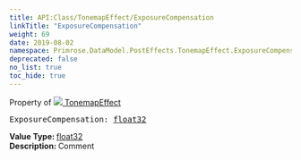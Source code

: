 ```yaml
---
title: API:Class/TonemapEffect/ExposureCompensation
linkTitle: "ExposureCompensation"
weight: 69
date: 2019-08-02
namespace: Primrose.DataModel.PostEffects.TonemapEffect.ExposureCompensation
deprecated: false
no_list: true
toc_hide: true
---
```

Property of <a href="/docs/api-reference/Class/TonemapEffect"><img src="/icons/silk/posteffect.png"/>&nbsp;TonemapEffect</a>
<pre class="method-declaration">
ExposureCompensation: <a class="type" href="/docs/api-reference/System/Primitives#single">float32</a></pre>
<b>Value Type: </b>
<a class="type" href="/docs/api-reference/System/Primitives#single">float32</a>
<br/>
<b>Description: </b>
Comment

